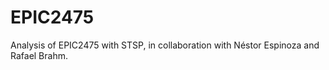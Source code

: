 # EPIC2475

Analysis of EPIC2475 with STSP, in collaboration with Néstor Espinoza and Rafael Brahm.
